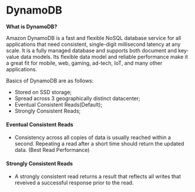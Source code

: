 # DynamoDB  

**What is DynamoDB?**  

Amazon DynamoDB is a fast and flexible NoSQL database service for all applications that need consistent, single-digit millisecond latency at any scale. It is a fully managed database and supports both document and key-value data models. Its flexible data model and reliable performance make it a great fit for mobile, web, gaming, ad-tech, IoT, and many other applications.  


Basics of DynamoDB are as follows:  
* Stored on SSD storage;  
* Spread across 3 geographically distinct datacenter;  
* Eventual Consistent Reads(Default);
* Strongly Consistent Reads;  

#### Eventual Consistent Reads  

* Consistency across all copies of data is usually reached within a second. Repeating a read after a short time should return the updated data. (Best Read Performance)  

#### Strongly Consistent Reads  

* A strongly consistent read returns a result that reflects all writes that reveived a successful response prior to the read.  
